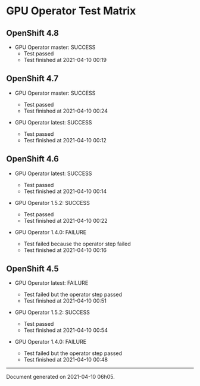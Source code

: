 
GPU Operator Test Matrix
========================

OpenShift 4.8
-------------

* GPU Operator master: SUCCESS
  - Test passed
  - Test finished at 2021-04-10 00:19

OpenShift 4.7
-------------

* GPU Operator master: SUCCESS
  - Test passed
  - Test finished at 2021-04-10 00:24

* GPU Operator latest: SUCCESS
  - Test passed
  - Test finished at 2021-04-10 00:12

OpenShift 4.6
-------------

* GPU Operator latest: SUCCESS
  - Test passed
  - Test finished at 2021-04-10 00:14

* GPU Operator 1.5.2: SUCCESS
  - Test passed
  - Test finished at 2021-04-10 00:22

* GPU Operator 1.4.0: FAILURE
  - Test failed because the operator step failed
  - Test finished at 2021-04-10 00:16

OpenShift 4.5
-------------

* GPU Operator latest: FAILURE
  - Test failed but the operator step passed
  - Test finished at 2021-04-10 00:51

* GPU Operator 1.5.2: SUCCESS
  - Test passed
  - Test finished at 2021-04-10 00:54

* GPU Operator 1.4.0: FAILURE
  - Test failed but the operator step passed
  - Test finished at 2021-04-10 00:48


---
Document generated on 2021-04-10 06h05.
